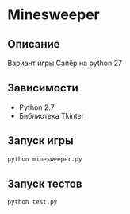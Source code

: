 # Minesweeper

## Описание

Вариант игры Сапёр на python 27

## Зависимости

- Python 2.7
- Библиотека Tkinter

## Запуск игры

```bash
python minesweeper.py
```

## Запуск тестов

```bash
python test.py
```